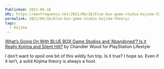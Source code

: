 ```yaml
---
Published: 2021-06-16
URL: https://maxfrequency.net/2021/06/16/blue-box-game-studio-kojima-theory/
permalink: 2021/06/16/blue-box-game-studio-kojima-theory/
tags:
  - Kojima
---
```

[What’s Going On With BLUE BOX Game Studios and ‘Abandoned’? Is it Really Kojima and Silent Hill?](https://www.playstationlifestyle.net/2021/06/16/blue-box-game-studios-abandoned-kojima-silent-hill/) by Chandler Wood for PlayStation Lifestyle

I don’t want to spoil one bit of this wildly fun trip. Is it true? I hope so. Even if it isn’t, a solid Kojima theory is always a hoot.